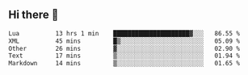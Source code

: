 ## Hi there 👋
<!--START_SECTION:waka-->

```txt
Lua          13 hrs 1 min    █████████████████████▓░░░   86.55 %
XML          45 mins         █▒░░░░░░░░░░░░░░░░░░░░░░░   05.09 %
Other        26 mins         ▓░░░░░░░░░░░░░░░░░░░░░░░░   02.90 %
Text         17 mins         ▒░░░░░░░░░░░░░░░░░░░░░░░░   01.94 %
Markdown     14 mins         ▒░░░░░░░░░░░░░░░░░░░░░░░░   01.65 %
```

<!--END_SECTION:waka-->
